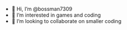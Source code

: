 - 👋 Hi, I’m @bossman7309
- 👀 I’m interested in games and coding
- 💞️ I’m looking to collaborate on smaller coding

<!---
bossman7309/bossman7309 is a ✨ special ✨ repository because its `README.md` (this file) appears on your GitHub profile.
You can click the Preview link to take a look at your changes.
--->
